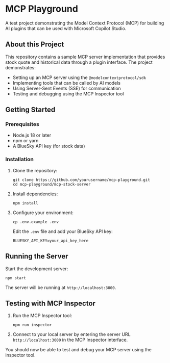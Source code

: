# MCP Playground

A test project demonstrating the Model Context Protocol (MCP) for building AI plugins that can be used with Microsoft Copilot Studio.

## About this Project

This repository contains a sample MCP server implementation that provides stock quote and historical data through a plugin interface. The project demonstrates:

- Setting up an MCP server using the `@modelcontextprotocol/sdk`
- Implementing tools that can be called by AI models
- Using Server-Sent Events (SSE) for communication
- Testing and debugging using the MCP Inspector tool

## Getting Started

### Prerequisites

- Node.js 18 or later
- npm or yarn
- A BlueSky API key (for stock data)

### Installation

1. Clone the repository:
   ```
   git clone https://github.com/yourusername/mcp-playground.git
   cd mcp-playground/mcp-stock-server
   ```

2. Install dependencies:
   ```
   npm install
   ```

3. Configure your environment:
   ```
   cp .env.example .env
   ```
   
   Edit the `.env` file and add your BlueSky API key:
   ```
   BLUESKY_API_KEY=your_api_key_here
   ```

## Running the Server

Start the development server:
```
npm start
```

The server will be running at `http://localhost:3000`.

## Testing with MCP Inspector

1. Run the MCP Inspector tool:
   ```
   npm run inspector
   ```

2. Connect to your local server by entering the server URL `http://localhost:3000` in the MCP Inspector interface.

You should now be able to test and debug your MCP server using the inspector tool.
